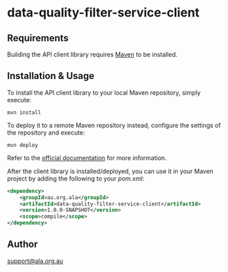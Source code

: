 # data-quality-filter-service-client

## Requirements

Building the API client library requires [Maven](https://maven.apache.org/) to be installed.

## Installation & Usage

To install the API client library to your local Maven repository, simply execute:

```shell
mvn install
```

To deploy it to a remote Maven repository instead, configure the settings of the repository and execute:

```shell
mvn deploy
```

Refer to the [official documentation](https://maven.apache.org/plugins/maven-deploy-plugin/usage.html) for more information.

After the client library is installed/deployed, you can use it in your Maven project by adding the following to your *pom.xml*:

```xml
<dependency>
    <groupId>au.org.ala</groupId>
    <artifactId>data-quality-filter-service-client</artifactId>
    <version>1.0.0-SNAPSHOT</version>
    <scope>compile</scope>
</dependency>

```

## Author

support@ala.org.au


